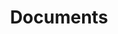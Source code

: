 ---
layout: site-pages
permalink: /site-pages
title: Documents
nav_order: 1
excerpt: "Advanced doc search. Manage your own organisation. Share with teammates."
---